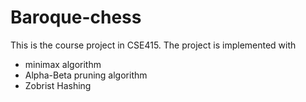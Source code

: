 # Baroque-chess

This is the course project in CSE415.
The project is implemented with
- minimax algorithm
- Alpha-Beta pruning algorithm
- Zobrist Hashing
